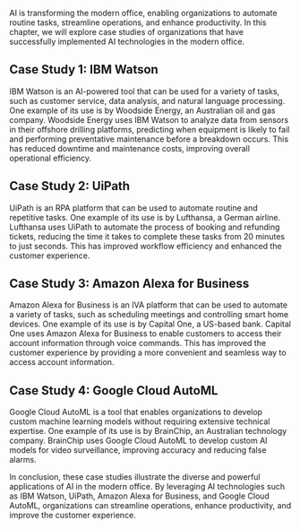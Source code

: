 
AI is transforming the modern office, enabling organizations to automate routine tasks, streamline operations, and enhance productivity. In this chapter, we will explore case studies of organizations that have successfully implemented AI technologies in the modern office.

Case Study 1: IBM Watson
------------------------

IBM Watson is an AI-powered tool that can be used for a variety of tasks, such as customer service, data analysis, and natural language processing. One example of its use is by Woodside Energy, an Australian oil and gas company. Woodside Energy uses IBM Watson to analyze data from sensors in their offshore drilling platforms, predicting when equipment is likely to fail and performing preventative maintenance before a breakdown occurs. This has reduced downtime and maintenance costs, improving overall operational efficiency.

Case Study 2: UiPath
--------------------

UiPath is an RPA platform that can be used to automate routine and repetitive tasks. One example of its use is by Lufthansa, a German airline. Lufthansa uses UiPath to automate the process of booking and refunding tickets, reducing the time it takes to complete these tasks from 20 minutes to just seconds. This has improved workflow efficiency and enhanced the customer experience.

Case Study 3: Amazon Alexa for Business
---------------------------------------

Amazon Alexa for Business is an IVA platform that can be used to automate a variety of tasks, such as scheduling meetings and controlling smart home devices. One example of its use is by Capital One, a US-based bank. Capital One uses Amazon Alexa for Business to enable customers to access their account information through voice commands. This has improved the customer experience by providing a more convenient and seamless way to access account information.

Case Study 4: Google Cloud AutoML
---------------------------------

Google Cloud AutoML is a tool that enables organizations to develop custom machine learning models without requiring extensive technical expertise. One example of its use is by BrainChip, an Australian technology company. BrainChip uses Google Cloud AutoML to develop custom AI models for video surveillance, improving accuracy and reducing false alarms.

In conclusion, these case studies illustrate the diverse and powerful applications of AI in the modern office. By leveraging AI technologies such as IBM Watson, UiPath, Amazon Alexa for Business, and Google Cloud AutoML, organizations can streamline operations, enhance productivity, and improve the customer experience.
